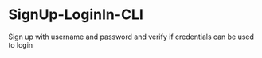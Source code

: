 # SignUp-LoginIn-CLI
Sign up with username and password and verify if credentials can be used to login
